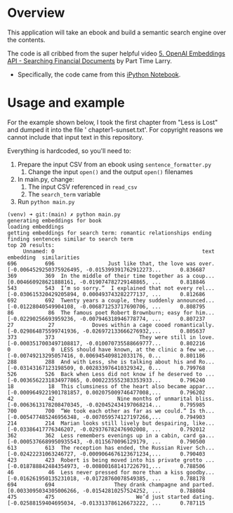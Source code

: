# Overview
This application will take an ebook and build a semantic search engine over the contents.

The code is all cribbed from the super helpful video 
[5. OpenAI Embeddings API - Searching Financial Documents](https://www.youtube.com/watch?v=xzHhZh7F25I)
by Part Time Larry.
* Specifically, the code came from this [iPython Notebook](https://colab.research.google.com/drive/1tttDqgnWL9yJtmlOFXJqA-BjQ1Pyfpax?usp=sharing#scrollTo=bUPM0-8iLNK0).

# Usage and example

For the example shown below, I took the first chapter from "Less is Lost" and dumped it into the file '
chapter1-sunset.txt'. For copyright reasons we cannot include that input text in this repository.

Everything is hardcoded, so you'll need to:
1. Prepare the input CSV from an ebook using `sentence_formatter.py`
   1. Change the input `open()` and the output `open()` filenames
2. In main.py, change:
   1. The input CSV referenced in `read_csv`
   2. The `search_term` variable
3. Run `python main.py`

```
(venv) ➜ git:(main) ✗ python main.py
generating embeddings for book
loading embeddings
getting embeddings for search term: romantic relationships ending
finding sentences similar to search term
top 20 results:
     Unnamed: 0                                               text                                          embedding  similarities
696         696                 Just like that, the love was over.  [-0.0064529250375926495, -0.015399391762912273...      0.836687
369         369  In the middle of their time together as a coup...  [0.004660928621888161, -0.019074782729148865, ...      0.818846
543         543  I’m so sorry.”  I explained that not every rel...  [-0.030615320429205894, 0.000493743282277137, ...      0.812686
692         692  Twenty years a couple, they suddenly announced...  [-0.01228040549904108, -0.006871253717690706, ...      0.808795
86           86  The famous poet Robert Brownburn; easy for him...  [-0.02290256693959236, -0.007946318946778774, ...      0.807237
27           27            Doves within a cage cooed romantically.  [-0.029864875599741936, -0.026972133666276932,...      0.805637
373         373                           They were still in love.  [-0.0003517003497108817, -0.010070735588669777...      0.802216
0             0  LESS should have known, at the clinic a few we...  [-0.00749213295057416, 0.006945409812033176, 0...      0.801186
288         288  And with Less, she is talking about his and Ro...  [-0.03143167123198509, 0.002833976410329342, 0...      0.799768
526         526  Back when Less did not know if he deserved to ...  [-0.0036562231834977865, 0.0002235552383353933...      0.796240
18           18  This clumsiness of the heart also became appar...  [-0.0009649221901781857, 0.002075009746477008,...      0.796202
42           42                    Nine months of unmarital bliss.  [-0.0063613178208470345, -0.020452434197068214...      0.795985
700         700  “We took each other as far as we could.” Is th...  [-0.005477485246956348, -0.007059574127197266,...      0.794903
214         214  Marian looks still lively but despairing, like...  [-0.03386417776346207, -0.029376782476902008, ...      0.792012
362         362  Less remembers evenings up in a cabin, card ga...  [-0.0005376689950935543, -0.0115670096129179, ...      0.790500
613         613  The reception has ended, the Russian River Sch...  [-0.02422231063246727, -0.0009064676123671234,...      0.790403
423         423  Robert is being moved into his private grotto ...  [-0.018788842484354973, -0.008001681417226791,...      0.788506
46           46  Less never pressed for more than a kiss goodby...  [-0.016261950135231018, -0.01728760078549385, ...      0.788178
694         694                   They drank champagne and parted.  [0.0033095034305006266, -0.01542810257524252, ...      0.788084
475         475                          We’d just started dating.  [-0.02588159404695034, -0.013313786126673222, ...      0.787115
```